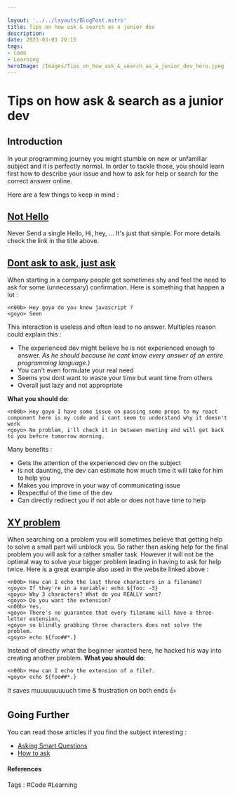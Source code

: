 ```yaml
---
 
layout: '../../layouts/BlogPost.astro'
title: Tips on how ask & search as a junior dev
description: 
date: 2023-03-03 20:15
tags: 
- Code 
- Learning 
heroImage: /Images/Tips_on_how_ask_&_search_as_a_junior_dev_hero.jpeg
---
```


# Tips on how ask & search as a junior dev


## Introduction
In your programming journey you might stumble on new or unfamiliar subject and it is perfectly normal. In order to tackle those, you should learn first how to describe your issue and how to ask for help or search for the correct answer online.

Here are a few things to keep in mind :

## [Not Hello](https://nohello.net/en/)

Never Send a single Hello, Hi, hey, ... It's just that simple. For more details check the link in the title above.
## [Dont ask to ask, just ask](https://dontasktoask.com/)

When starting in a company people get sometimes shy and feel the need to ask for some (unnecessary) confirmation. Here is something that happen a lot :
```
<n00b> Hey goyo do you know javascript ?
<goyo> Seen  
```
This interaction is useless and often lead to no answer. Multiples reason could explain this :
- The experienced dev might believe he is not experienced enough to answer. *As he should because he cant know every answer of an entire programming language.)*
- You can't even formulate your real need
- Seems you dont want to waste your time but want time from others
- Overall just lazy and not appropriate

**What you should do**:
```
<n00b> Hey goyo I have some issue on passing some props to my react component here is my code and i cant seem to understand why it doesn't work
<goyo> No problem, i'll check it in between meeting and will get back to you before tomorrow morning.  
```
Many benefits :
- Gets the attention of the experienced dev on the subject
- Is not daunting, the dev can estimate how much time it will take for him to help you
- Makes you improve in your way of communicating issue
- Respectful of the time of the dev
- Can directly redirect you if not able or does not have time to help
## [XY problem](https://xyproblem.info/) 
When searching on a problem you will sometimes believe that getting help to solve a small part will unblock you. 
So rather than asking help for the final problem you will ask for a rather smaller task. However it will not be the optimal way to solve your bigger problem leading in having to ask for help twice. 
Here is a great example also used in the website linked above :
```
<n00b> How can I echo the last three characters in a filename?  
<goyo> If they're in a variable: echo ${foo: -3}  
<goyo> Why 3 characters? What do you REALLY want?  
<goyo> Do you want the extension?  
<n00b> Yes.  
<goyo> There's no guarantee that every filename will have a three-letter extension,  
<goyo> so blindly grabbing three characters does not solve the problem.  
<goyo> echo ${foo##*.}
```

Instead of directly what the beginner wanted here, he hacked his way into creating another problem.
**What you should do**:
```
<n00b> How can I echo the extension of a file?.  
<goyo> echo ${foo##*.}
```
It saves muuuuuuuuuch time & frustration on both ends 👍

## Going Further

You can read those articles if you find the subject interesting :
- [Asking Smart Questions](http://catb.org/~esr/faqs/smart-questions.html)
- [How to ask](https://stackoverflow.com/help/how-to-ask)
#### References
Tags : #Code #Learning 



